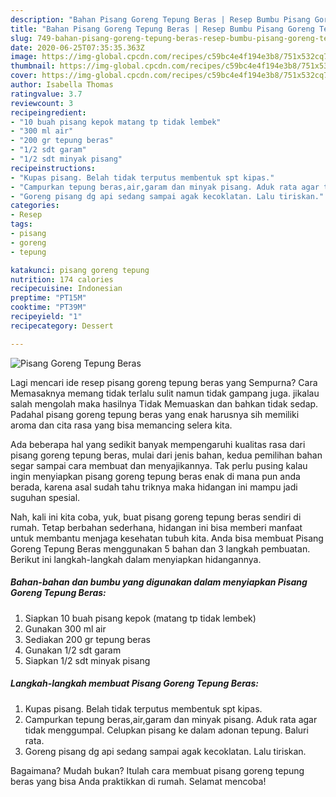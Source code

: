 ```yaml
---
description: "Bahan Pisang Goreng Tepung Beras | Resep Bumbu Pisang Goreng Tepung Beras Yang Menggugah Selera"
title: "Bahan Pisang Goreng Tepung Beras | Resep Bumbu Pisang Goreng Tepung Beras Yang Menggugah Selera"
slug: 749-bahan-pisang-goreng-tepung-beras-resep-bumbu-pisang-goreng-tepung-beras-yang-menggugah-selera
date: 2020-06-25T07:35:35.363Z
image: https://img-global.cpcdn.com/recipes/c59bc4e4f194e3b8/751x532cq70/pisang-goreng-tepung-beras-foto-resep-utama.jpg
thumbnail: https://img-global.cpcdn.com/recipes/c59bc4e4f194e3b8/751x532cq70/pisang-goreng-tepung-beras-foto-resep-utama.jpg
cover: https://img-global.cpcdn.com/recipes/c59bc4e4f194e3b8/751x532cq70/pisang-goreng-tepung-beras-foto-resep-utama.jpg
author: Isabella Thomas
ratingvalue: 3.7
reviewcount: 3
recipeingredient:
- "10 buah pisang kepok matang tp tidak lembek"
- "300 ml air"
- "200 gr tepung beras"
- "1/2 sdt garam"
- "1/2 sdt minyak pisang"
recipeinstructions:
- "Kupas pisang. Belah tidak terputus membentuk spt kipas."
- "Campurkan tepung beras,air,garam dan minyak pisang. Aduk rata agar tidak menggumpal. Celupkan pisang ke dalam adonan tepung. Baluri rata."
- "Goreng pisang dg api sedang sampai agak kecoklatan. Lalu tiriskan."
categories:
- Resep
tags:
- pisang
- goreng
- tepung

katakunci: pisang goreng tepung 
nutrition: 174 calories
recipecuisine: Indonesian
preptime: "PT15M"
cooktime: "PT39M"
recipeyield: "1"
recipecategory: Dessert

---
```



![Pisang Goreng Tepung Beras](https://img-global.cpcdn.com/recipes/c59bc4e4f194e3b8/751x532cq70/pisang-goreng-tepung-beras-foto-resep-utama.jpg)

Lagi mencari ide resep pisang goreng tepung beras yang Sempurna? Cara Memasaknya memang tidak terlalu sulit namun tidak gampang juga. jikalau salah mengolah maka hasilnya Tidak Memuaskan dan bahkan tidak sedap. Padahal pisang goreng tepung beras yang enak harusnya sih memiliki aroma dan cita rasa yang bisa memancing selera kita.



Ada beberapa hal yang sedikit banyak mempengaruhi kualitas rasa dari pisang goreng tepung beras, mulai dari jenis bahan, kedua pemilihan bahan segar sampai cara membuat dan menyajikannya. Tak perlu pusing kalau ingin menyiapkan pisang goreng tepung beras enak di mana pun anda berada, karena asal sudah tahu triknya maka hidangan ini mampu jadi suguhan spesial.


Nah, kali ini kita coba, yuk, buat pisang goreng tepung beras sendiri di rumah. Tetap berbahan sederhana, hidangan ini bisa memberi manfaat untuk membantu menjaga kesehatan tubuh kita. Anda bisa membuat Pisang Goreng Tepung Beras menggunakan 5 bahan dan 3 langkah pembuatan. Berikut ini langkah-langkah dalam menyiapkan hidangannya.

<!--inarticleads1-->

##### Bahan-bahan dan bumbu yang digunakan dalam menyiapkan Pisang Goreng Tepung Beras:

1. Siapkan 10 buah pisang kepok (matang tp tidak lembek)
1. Gunakan 300 ml air
1. Sediakan 200 gr tepung beras
1. Gunakan 1/2 sdt garam
1. Siapkan 1/2 sdt minyak pisang




<!--inarticleads2-->

##### Langkah-langkah membuat Pisang Goreng Tepung Beras:

1. Kupas pisang. Belah tidak terputus membentuk spt kipas.
1. Campurkan tepung beras,air,garam dan minyak pisang. Aduk rata agar tidak menggumpal. Celupkan pisang ke dalam adonan tepung. Baluri rata.
1. Goreng pisang dg api sedang sampai agak kecoklatan. Lalu tiriskan.




Bagaimana? Mudah bukan? Itulah cara membuat pisang goreng tepung beras yang bisa Anda praktikkan di rumah. Selamat mencoba!
